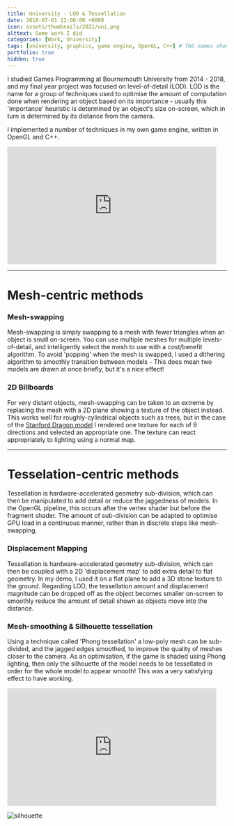 ```yaml
---
title: University - LOD & Tessellation
date: 2018-07-01 12:00:00 +0000
icon: assets/thumbnails/2021/uni.png
alttext: Some work I did
categories: [Work, University]
tags: [university, graphics, game engine, OpenGL, C++] # TAG names should always be lowercase
portfolio: true
hidden: true
---
```


I studied Games Programming at Bournemouth University from 2014 - 2018, and my final year project was focused on level-of-detail (LOD). LOD is the name for a group of techniques used to optimise the amount of computation done when rendering an object based on its importance - usually this 'importance' heuristic is determined by an object's size on-screen, which in turn is determined by its distance from the camera.

I implemented a number of techniques in my own game engine, written in OpenGL and C++.

<iframe width="480" height="270" src="https://www.youtube.com/embed/8CELh37Eg4g" frameborder="0" allowfullscreen></iframe>

---

# Mesh-centric methods

### Mesh-swapping

Mesh-swapping is simply swapping to a mesh with fewer triangles when an object is small on-screen. You can use multiple meshes for multiple levels-of-detail, and intelligently select the mesh to use with a cost/benefit algorithm. To avoid 'popping' when the mesh is swapped, I used a dithering algorithm to smoothly transition between models - This does mean two models are drawn at once briefly, but it's a nice effect!

### 2D Billboards

For very distant objects, mesh-swapping can be taken to an extreme by replacing the mesh with a 2D plane showing a texture of the object instead. This works well for roughly-cylindrical objects such as trees, but in the case of the [Stanford Dragon model](https://en.wikipedia.org/wiki/Stanford_dragon) I rendered one texture for each of 8 directions and selected an appropriate one. The texture can react appropriately to lighting using a normal map.

---

# Tesselation-centric methods

Tessellation is hardware-accelerated geometry sub-division, which can then be manipulated to add detail or reduce the jaggedness of models. In the OpenGL pipeline, this occurs after the vertex shader but before the fragment shader. The amount of sub-division can be adapted to optimise GPU load in a continuous manner, rather than in discrete steps like mesh-swapping.

### Displacement Mapping

Tessellation is hardware-accelerated geometry sub-division, which can then be coupled with a 2D 'displacement map' to add extra detail to flat geometry. In my demo, I used it on a flat plane to add a 3D stone texture to the ground. Regarding LOD, the tessellation amount and displacement magnitude can be dropped off as the object becomes smaller on-screen to smoothly reduce the amount of detail shown as objects move into the distance.

### Mesh-smoothing & Silhouette tessellation

Using a technique called 'Phong tessellation' a low-poly mesh can be sub-divided, and the jagged edges smoothed, to improve the quality of meshes closer to the camera. As an optimisation, if the game is shaded using Phong lighting, then only the silhouette of the model needs to be tessellated in order for the whole model to appear smooth! This was a very satisfying effect to have working.

<iframe width="480" height="270" src="https://www.youtube.com/embed/UsNVOaIBYuU" frameborder="0" allowfullscreen></iframe>

![silhouette]({{site.url}}/assets/posts/2018-07-01-university/silhouette.png)
